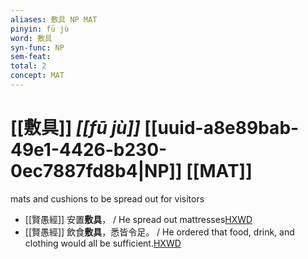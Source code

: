 ```yaml
---
aliases: 敷具 NP MAT
pinyin: fū jù
word: 敷具
syn-func: NP
sem-feat: 
total: 2
concept: MAT 
---
```

# [[敷具]] *[[fū jù]]*  [[uuid-a8e89bab-49e1-4426-b230-0ec7887fd8b4|NP]] [[MAT]]
mats and cushions to be spread out for visitors
 - [[賢愚經]] 安置**敷具**， / He spread out mattresses[HXWD](https://hxwd.org/textview.html?location=KR6b0059_T_010-0418c.36)
 - [[賢愚經]] 飲食**敷具**，悉皆令足。 / He ordered that food, drink, and clothing would all be sufficient.[HXWD](https://hxwd.org/textview.html?location=KR6b0059_T_010-0419c.1)